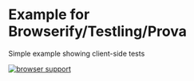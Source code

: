 # Example for Browserify/Testling/Prova #

Simple example showing client-side tests

[![browser support](https://ci.testling.com/davidguttman/client-prova-testling-example.png)
](https://ci.testling.com/davidguttman/client-prova-testling-example)

